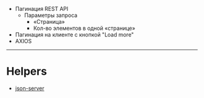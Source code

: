 - Пагинация REST API
  - Параметры запроса
    - «Страница»
    - Кол-во элементов в одной «странице»
- Пагинация на клиенте с кнопкой "Load more"
- AXIOS

---

# Helpers

- [json-server](https://www.npmjs.com/package/json-server#getting-started)
